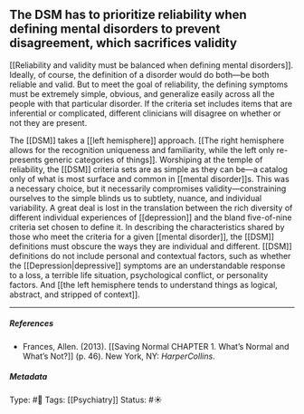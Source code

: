 ## The DSM has to prioritize reliability when defining mental disorders to prevent disagreement, which sacrifices validity # 

[[Reliability and validity must be balanced when defining mental disorders]]. Ideally, of course, the definition of a disorder would do both—be both reliable and valid. But to meet the goal of reliability, the defining symptoms must be extremely simple, obvious, and generalize easily across all the people with that particular disorder. If the criteria set includes items that are inferential or complicated, different clinicians will disagree on whether or not they are present. 

The [[DSM]] takes a [[left hemisphere]] approach. [[The right hemisphere allows for the recognition uniqueness and familiarity, while the left only re-presents generic categories of things]]. Worshiping at the temple of reliability, the [[DSM]] criteria sets are as simple as they can be—a catalog only of what is most surface and common in [[mental disorder]]s. This was a necessary choice, but it necessarily compromises validity—constraining ourselves to the simple blinds us to subtlety, nuance, and individual variability. A great deal is lost in the translation between the rich diversity of different individual experiences of [[depression]] and the bland five-of-nine criteria set chosen to define it. In describing the characteristics shared by those who meet the criteria for a given [[mental disorder]], the [[DSM]] definitions must obscure the ways they are individual and different.  [[DSM]] definitions do not include personal and contextual factors, such as whether the [[Depression|depressive]] symptoms are an understandable response to a loss, a terrible life situation, psychological conflict, or personality factors. And [[the left hemisphere tends to understand things as logical, abstract, and stripped of context]].

___

##### References

- Frances, Allen. (2013). [[Saving Normal CHAPTER 1. What’s Normal and What’s Not?]] (p. 46). New York, NY: _HarperCollins_.

##### Metadata

Type: #🔴 
Tags: [[Psychiatry]]
Status: #☀️ 